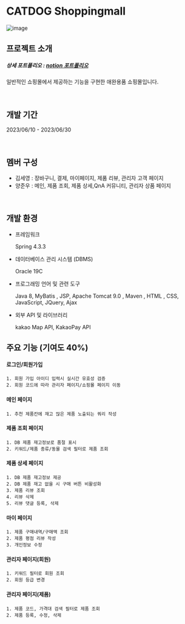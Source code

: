 # CATDOG Shoppingmall

![image](https://github.com/fireChild9589/shoppingmall/assets/131581968/9f355006-1028-4116-a292-58a2cac8a99a)




## 프로젝트 소개
##### 상세 포트폴리오 : [notion 포트폴리오](https://evening-cinnamon-d45.notion.site/CATDOG-89b364f83fe945c08f3a0f3df7c90027)

일반적인 쇼핑몰에서 제공하는 기능을 구현한 애완용품 쇼핑몰입니다.

<br>

## 개발 기간
2023/06/10 - 2023/06/30

<br>

## 멤버 구성
- 김세영 : 장바구니, 결제, 마이페이지, 제품 리뷰, 관리자 고객 페이지
- 양준우 : 메인, 제품 조회, 제품 상세,QnA 커뮤니티, 관리자 상품 페이지

<br>

## 개발 환경
- 프레임워크
   
    Spring 4.3.3


- 데이터베이스 관리 시스템 (DBMS)

  
    Oracle 19C

- 프로그래밍 언어 및 관련 도구

  
    Java 8, MyBatis , JSP, Apache Tomcat 9.0 , Maven , HTML , CSS, JavaScript, JQuery, Ajax

- 외부 API 및 라이브러리

  
   kakao Map API, KakaoPay API




## 주요 기능 (기여도 40%)


#### 로그인/회원가입


    1. 회원 가입 아이디 입력시 실시간 유효성 검증
    2. 회원 코드에 따라 관리자 페이지/쇼핑몰 페이지 이동


#### 메인 페이지


    1. 추천 제품칸에 재고 많은 제품 노출되는 쿼리 작성


#### 제품 조회 페이지


    1. DB 제품 재고정보로 품절 표시
    2. 키워드/제품 종류/동물 검색 필터로 제품 조회


#### 제품 상세 페이지


    1. DB 제품 재고정보 제공
    2. DB 제품 재고 없을 시 구매 버튼 비활성화
    3. 제품 리뷰 조회
    4. 리뷰 삭제
    5. 리뷰 댓글 등록, 삭제


#### 마이 페이지


    1. 제품 구매내역/구매액 조회
    2. 제품 평점 리뷰 작성
    3. 개인정보 수정

    
#### 관리자 페이지(회원)


    1. 키워드 필터로 회원 조회
    2. 회원 등급 변경


#### 관리자 페이지(제품)


    1. 제품 코드, 가격대 검색 필터로 제품 조회
    2. 제품 등록, 수정, 삭제


<br>
